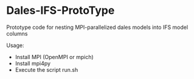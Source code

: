 # Dales-IFS-ProtoType
Prototype code for nesting MPI-parallelized dales models into IFS model columns

Usage:
* Install MPI (OpenMPI or mpich)
* Install mpi4py
* Execute the script run.sh
